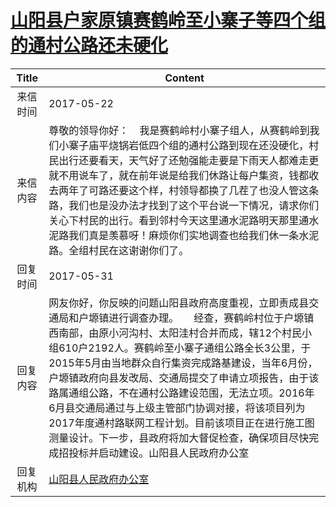 # <a href="http://www.shangluo.gov.cn/zmhd/ldxxxx.jsp?urltype=leadermail.LeaderMailContentUrl&wbtreeid=1112&leadermailid=4157">山阳县户家原镇赛鹤岭至小寨子等四个组的通村公路还未硬化</a>
|Title|Content|
|:---:|---|
|来信时间|2017-05-22|
|来信内容|尊敬的领导你好：    我是赛鹤岭村小寨子组人，从赛鹤岭到我们小寨子庙平烧锅岩低四个组的通村公路到现在还没硬化，村民出行还要看天，天气好了还勉强能走要是下雨天人都难走更就不用说车了，就在前年说是给我们休路让每户集资，钱都收去两年了可路还要这个样，村领导都换了几茬了也没人管这条路，我们也是没办法才找到了这个平台说一下情况，请求你们关心下村民的出行。看到邻村今天这里通水泥路明天那里通水泥路我们真是羡慕呀！麻烦你们实地调查也给我们休一条水泥路。全组村民在这谢谢你们了。|
|回复时间|2017-05-31|
|回复内容|网友你好，你反映的问题山阳县政府高度重视，立即责成县交通局和户塬镇进行调查办理。　　经查，赛鹤岭村位于户塬镇西南部，由原小河沟村、太阳洼村合并而成，辖12个村民小组610户2192人。赛鹤岭至小寨子通组公路全长3公里，于2015年5月由当地群众自行集资完成路基建设，当年6月份，户塬镇政府向县发改局、交通局提交了申请立项报告，由于该路属通组公路，不在通村公路建设范围，无法立项。2016年6月县交通局通过与上级主管部门协调对接，将该项目列为2017年度通村路联网工程计划。目前该项目正在进行施工图测量设计。下一步，县政府将加大督促检查，确保项目尽快完成招投标并启动建设。山阳县人民政府办公室|
|回复机构|<a href="../../categories/agencies/山阳县人民政府办公室.md">山阳县人民政府办公室</a>|
